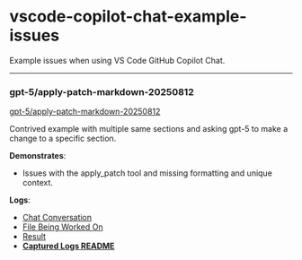 # vscode-copilot-chat-example-issues

Example issues when using VS Code GitHub Copilot Chat.

---

### gpt-5/apply-patch-markdown-20250812

[gpt-5/apply-patch-markdown-20250812](./examples/gpt-5/apply-patch-markdown-20250812)

Contrived example with multiple same sections and asking gpt-5 to make a change to a specific section.

**Demonstrates**:

- Issues with the apply_patch tool and missing formatting and unique context.

**Logs**:

- [Chat Conversation](results/gpt-5/apply-patch-markdown-20250812/20250813-1350/000-chat-conversation.md)
- [File Being Worked On](./results/gpt-5/apply-patch-markdown-20250812/20250813-1350/research-document.md)
- [Result](./results/gpt-5/apply-patch-markdown-20250812/20250813-1350/research-document.result.md)
- [**Captured Logs README**](./results/gpt-5/apply-patch-markdown-20250812/20250813-1350/README.md)
